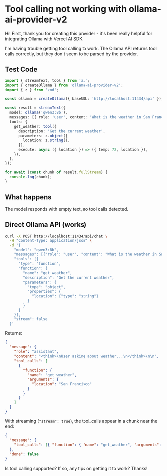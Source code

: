 # Tool calling not working with ollama-ai-provider-v2

Hi! First, thank you for creating this provider - it's been really helpful for integrating Ollama with Vercel AI SDK.

I'm having trouble getting tool calling to work. The Ollama API returns tool calls correctly, but they don't seem to be parsed by the provider.

## Test Code

```typescript
import { streamText, tool } from 'ai';
import { createOllama } from 'ollama-ai-provider-v2';
import { z } from 'zod';

const ollama = createOllama({ baseURL: 'http://localhost:11434/api' });

const result = streamText({
  model: ollama('qwen3:8b'),
  messages: [{ role: 'user', content: 'What is the weather in San Francisco?' }],
  tools: {
    get_weather: tool({
      description: 'Get the current weather',
      parameters: z.object({
        location: z.string(),
      }),
      execute: async ({ location }) => ({ temp: 72, location }),
    }),
  },
});

for await (const chunk of result.fullStream) {
  console.log(chunk);
}
```

## What happens

The model responds with empty text, no tool calls detected.

## Direct Ollama API (works)

```bash
curl -X POST http://localhost:11434/api/chat \
  -H "Content-Type: application/json" \
  -d '{
    "model": "qwen3:8b",
    "messages": [{"role": "user", "content": "What is the weather in San Francisco?"}],
    "tools": [{
      "type": "function",
      "function": {
        "name": "get_weather",
        "description": "Get the current weather",
        "parameters": {
          "type": "object",
          "properties": {
            "location": {"type": "string"}
          }
        }
      }
    }],
    "stream": false
  }'
```

Returns:

```json
{
  "message": {
    "role": "assistant",
    "content": "<think>\nUser asking about weather...\n</think>\n\n",
    "tool_calls": [
      {
        "function": {
          "name": "get_weather",
          "arguments": {
            "location": "San Francisco"
          }
        }
      }
    ]
  }
}
```

With streaming (`"stream": true`), the tool_calls appear in a chunk near the end:

```json
{
  "message": {
    "tool_calls": [{ "function": { "name": "get_weather", "arguments": { "location": "San Francisco" } } }]
  },
  "done": false
}
```

Is tool calling supported? If so, any tips on getting it to work? Thanks!
